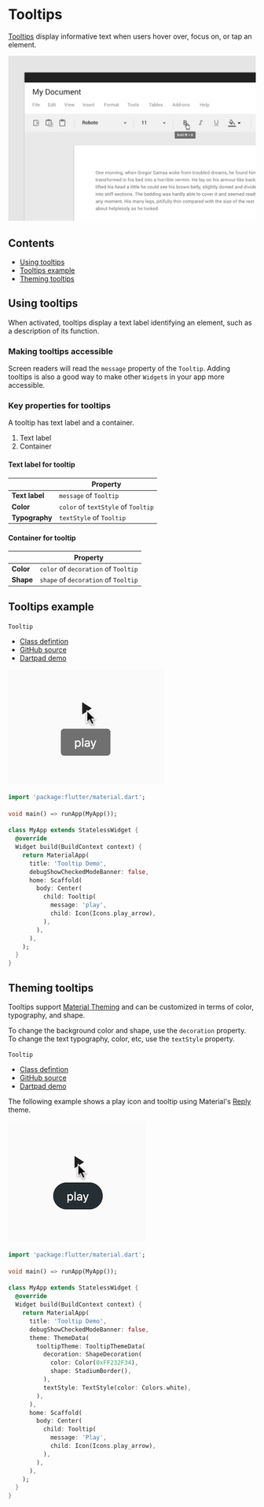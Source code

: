 <!--docs:
title: "Tooltips"
layout: detail
section: components
excerpt: "Tooltips display informative text when users hover over, focus on, or tap an element."
iconId: slider
path: /catalog/Tooltips/
-->

# Tooltips

[Tooltips](https://material.io/components/tooltips) display informative text when users hover over, focus on, or tap an element.

![Tooltip for "Bold" in a text editor menu](assets/tooltips/Tooltips_hero.png)

## Contents

- [Using tooltips](#using-tooltips)
- [Tooltips example](#tooltips-example)
- [Theming tooltips](#theming-tooltips)

## Using tooltips

When activated, tooltips display a text label identifying an element, such as a description of its function.

### Making tooltips accessible

Screen readers will read the `message` property of the `Tooltip`. Adding tooltips is also a good way to make other `Widget`s in your app more accessible.

### Key properties for tooltips

A tooltip has text label and a container.

1. Text label
1. Container

#### Text label for tooltip

| &nbsp; | Property |
| --- | --- |
| **Text label** | `message` of `Tooltip` |
| **Color** | `color` of `textStyle` of `Tooltip` |
| **Typography** | `textStyle` of `Tooltip` |

#### Container for tooltip

| &nbsp; | Property |
| --- | --- |
| **Color** | `color`  of `decoration` of `Tooltip`|
| **Shape** | `shape` of `decoration` of `Tooltip` |

## Tooltips example

`Tooltip`
- [Class defintion](https://api.flutter.dev/flutter/material/Tooltip-class.html)
- [GitHub source](https://github.com/flutter/flutter/blob/master/packages/flutter/lib/src/material/tooltip.dart)
- [Dartpad demo](https://dartpad.dev/embed-flutter.html?gh_owner=material-components&gh_repo=material-components-flutter&gh_path=docs/components/dartpad/tooltips/regular&gh_ref=develop)

![Tooltip for 'Play' icon with rounded corner shape, white text, and dark gray background](assets/tooltips/tooltip_demo.png)

```dart
import 'package:flutter/material.dart';

void main() => runApp(MyApp());

class MyApp extends StatelessWidget {
  @override
  Widget build(BuildContext context) {
    return MaterialApp(
      title: 'Tooltip Demo',
      debugShowCheckedModeBanner: false,
      home: Scaffold(
        body: Center(
          child: Tooltip(
            message: 'play',
            child: Icon(Icons.play_arrow),
          ),
        ),
      ),
    );
  }
}
```

## Theming tooltips

Tooltips support [Material Theming](https://material.io/components/tooltips#theming) and can be customized in terms of color, typography, and shape.

To change the background color and shape, use the `decoration` property. To change the text typography, color, etc, use the `textStyle` property.

`Tooltip`
- [Class defintion](https://api.flutter.dev/flutter/material/Tooltip-class.html)
- [GitHub source](https://github.com/flutter/flutter/blob/master/packages/flutter/lib/src/material/tooltip.dart)
- [Dartpad demo](https://dartpad.dev/embed-flutter.html?gh_owner=material-components&gh_repo=material-components-flutter&gh_path=docs/components/dartpad/tooltips/theme&gh_ref=develop)

The following example shows a play icon and tooltip using Material's [Reply](https://material.io/design/material-studies/reply.html) theme.

![Tooltip for 'Play' icon with pill shape, white text and blue-gray background](assets/tooltips/tooltip_demo_theme.png)

```dart
import 'package:flutter/material.dart';

void main() => runApp(MyApp());

class MyApp extends StatelessWidget {
  @override
  Widget build(BuildContext context) {
    return MaterialApp(
      title: 'Tooltip Demo',
      debugShowCheckedModeBanner: false,
      theme: ThemeData(
        tooltipTheme: TooltipThemeData(
          decoration: ShapeDecoration(
            color: Color(0xFF232F34),
            shape: StadiumBorder(),
          ),
          textStyle: TextStyle(color: Colors.white),
        ),
      ),
      home: Scaffold(
        body: Center(
          child: Tooltip(
            message: 'Play',
            child: Icon(Icons.play_arrow),
          ),
        ),
      ),
    );
  }
}
```
